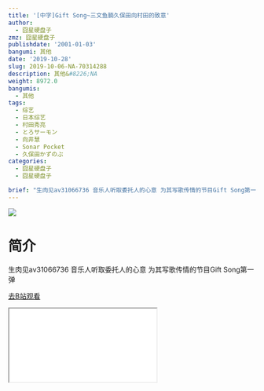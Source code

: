```yaml
---
title: '[中字]Gift Song~三文鱼腩久保田向村田的致意'
author:
  - 囧星硬盘子
zmz: 囧星硬盘子
publishdate: '2001-01-03'
bangumi: 其他
date: '2019-10-28'
slug: 2019-10-06-NA-70314288
description: 其他&#8226;NA
weight: 8972.0
bangumis:
  - 其他
tags:
  - 综艺
  - 日本综艺
  - 村田秀亮
  - とろサーモン
  - 向井慧
  - Sonar Pocket
  - 久保田かずのぶ
categories:
  - 囧星硬盘子
  - 囧星硬盘子

brief: "生肉见av31066736 音乐人听取委托人的心意 为其写歌传情的节目Gift Song第一弹"
---
```

![](https://raw.githubusercontent.com/tcgriffith/owaraisite/master/static/tmpimg/15a05f44c2fc149b71f4602b61feb43231e88551.jpg.480.jpg)
# 简介  
生肉见av31066736
音乐人听取委托人的心意 为其写歌传情的节目Gift Song第一弹  

[去B站观看](https://www.bilibili.com/video/av70314288/)
<div class ="resp-container"><iframe class="testiframe" src="//player.bilibili.com/player.html?aid=70314288"", scrolling="no", allowfullscreen="true" > </iframe></div> 
